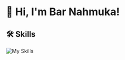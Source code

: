 # 👋 Hi, I'm Bar Nahmuka!


## 🛠 Skills

![My Skills](https://skillicons.dev/icons?i=html,css,javascript,react,nodejs,bootstrap)




